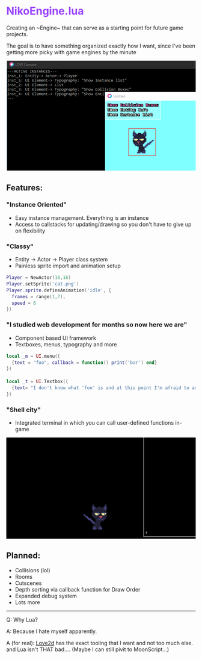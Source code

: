 # <span style="color: #94f">NikoEngine.lua</span>

Creating an ~Engine~ that can serve as a starting point for future game projects.

The goal is to have something organized exactly how I want, since I've been getting more picky with game engines by the minute

![Example GIF](asset/example.gif)

## Features:
  
  ### "Instance Oriented"
  - Easy instance management. Everything is an instance
  - Access to callstacks for updating/drawing so you don't have to give up on flexibility

  ### "Classy"
  - Entity -> Actor -> Player class system
  - Painless sprite import and animation setup

  ```lua
  Player = NewActor(16,16)
  Player.setSprite('cat.png')
  Player.sprite.defineAnimation('idle', {
    frames = range(1,7),
    speed = 6
  })
  ```

  ### "I studied web development for months so now here we are"
  - Component based UI framework
  - Textboxes, menus, typography and more

  ```lua
  local _m = UI.menu({
    {text = "foo", callback = function() print('bar') end}
  })
  
  local _t = UI.Textbox({
    {text= "I don't know what 'foo' is and at this point I'm afraid to ask."}
  })
  ```

### "Shell city"
  - Integrated terminal in which you can call user-defined functions in-game

![Example GIF](asset/example2.gif)


## Planned:
- Collisions (lol)
- Rooms
- Cutscenes
- Depth sorting via callback function for Draw Order
- Expanded debug system
- Lots more

---

Q: Why Lua?

A: Because I hate myself apparently.

A (for real): [Love2d](https://love2d.org) has the exact tooling that I want and not too much else. and Lua isn't THAT bad.... (Maybe I can still pivit to MoonScript...)